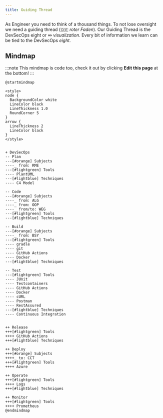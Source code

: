 ```yaml
---
title: Guiding Thread
---
```


As Engineer you need to think of a thousand things. To not lose oversight we need a guiding thread (🇩🇪 _roter Faden_). Our Guiding Thread is the DevSecOps eight or ∞ _visualization_. Every bit of information we learn can be tied to the DevSecOps _eight_.

## Mindmap

:::note
This mindmap is code too, check it out by clicking **Edit this page** at the bottom!
:::

```plantuml
@startmindmap

<style>
node {
  BackgroundColor white
  LineColor black
  LineThickness 1.0
  RoundCorner 5
}
arrow {
  LineThickness 2
  LineColor black
}
</style>


+ DevSecOps
-- Plan
---[#orange] Subjects
----_ from: RME
---[#lightgreen] Tools
---- PlantUML
---[#lightblue] Techniques
---- C4 Model

-- Code
---[#orange] Subjects
----_ from: ALG
----_ from: OOP
----_ from/to: WEG
---[#lightgreen] Tools
---[#lightblue] Techniques

-- Build
---[#orange] Subjects
----_ from: BSY
---[#lightgreen] Tools
---- gradle
---- git
---- GitHub Actions
---- Docker
---[#lightblue] Techniques

-- Test
---[#lightgreen] Tools
---- JUnit
---- Testcontainers
---- GitHub Actions
---- Docker
---- cURL
---- Postman
---- RestAssured
---[#lightblue] Techniques
---- Continuous Integration


++ Release
+++[#lightgreen] Tools
++++ GitHub Actions
+++[#lightblue] Techniques

++ Deploy
+++[#orange] Subjects
++++_ to: CCT
+++[#lightgreen] Tools
++++ Azure

++ Operate
+++[#lightgreen] Tools
++++ Logs
+++[#lightblue] Techniques

++ Monitor
+++[#lightgreen] Tools
++++ Prometheus
@endmindmap

```